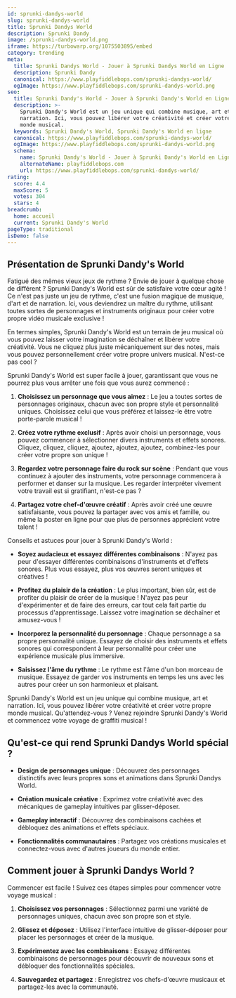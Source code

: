 ```yaml
---
id: sprunki-dandys-world
slug: sprunki-dandys-world
title: Sprunki Dandys World
description: Sprunki Dandy
image: /sprunki-dandys-world.png
iframe: https://turbowarp.org/1075503895/embed
category: trending
meta:
  title: Sprunki Dandys World - Jouer à Sprunki Dandys World en Ligne
  description: Sprunki Dandy
  canonical: https://www.playfiddlebops.com/sprunki-dandys-world/
  ogImage: https://www.playfiddlebops.com/sprunki-dandys-world.png
seo:
  title: Sprunki Dandy's World - Jouer à Sprunki Dandy's World en Ligne
  description: >-
    Sprunki Dandy's World est un jeu unique qui combine musique, art et
    narration. Ici, vous pouvez libérer votre créativité et créer votre propre
    monde musical.
  keywords: Sprunki Dandy's World, Sprunki Dandy's World en ligne
  canonical: https://www.playfiddlebops.com/sprunki-dandys-world/
  ogImage: https://www.playfiddlebops.com/sprunki-dandys-world.png
  schema:
    name: Sprunki Dandy's World - Jouer à Sprunki Dandy's World en Ligne
    alternateName: playfiddlebops.com
    url: https://www.playfiddlebops.com/sprunki-dandys-world/
rating:
  score: 4.4
  maxScore: 5
  votes: 304
  stars: 4
breadcrumb:
  home: accueil
  current: Sprunki Dandy's World
pageType: traditional
isDemo: false
---
```


## Présentation de Sprunki Dandy's World

Fatigué des mêmes vieux jeux de rythme ? Envie de jouer à quelque chose de différent ? Sprunki Dandy's World est sûr de satisfaire votre cœur agité ! Ce n'est pas juste un jeu de rythme, c'est une fusion magique de musique, d'art et de narration. Ici, vous deviendrez un maître du rythme, utilisant toutes sortes de personnages et instruments originaux pour créer votre propre vidéo musicale exclusive !

En termes simples, Sprunki Dandy's World est un terrain de jeu musical où vous pouvez laisser votre imagination se déchaîner et libérer votre créativité. Vous ne cliquez plus juste mécaniquement sur des notes, mais vous pouvez personnellement créer votre propre univers musical. N'est-ce pas cool ?

Sprunki Dandy's World est super facile à jouer, garantissant que vous ne pourrez plus vous arrêter une fois que vous aurez commencé :

1. **Choisissez un personnage que vous aimez** : Le jeu a toutes sortes de personnages originaux, chacun avec son propre style et personnalité uniques. Choisissez celui que vous préférez et laissez-le être votre porte-parole musical !

1. **Créez votre rythme exclusif** : Après avoir choisi un personnage, vous pouvez commencer à sélectionner divers instruments et effets sonores. Cliquez, cliquez, cliquez, ajoutez, ajoutez, ajoutez, combinez-les pour créer votre propre son unique !

1. **Regardez votre personnage faire du rock sur scène** : Pendant que vous continuez à ajouter des instruments, votre personnage commencera à performer et danser sur la musique. Les regarder interpréter vivement votre travail est si gratifiant, n'est-ce pas ?

1. **Partagez votre chef-d'œuvre créatif** : Après avoir créé une œuvre satisfaisante, vous pouvez la partager avec vos amis et famille, ou même la poster en ligne pour que plus de personnes apprécient votre talent !

Conseils et astuces pour jouer à Sprunki Dandy's World :

- **Soyez audacieux et essayez différentes combinaisons** : N'ayez pas peur d'essayer différentes combinaisons d'instruments et d'effets sonores. Plus vous essayez, plus vos œuvres seront uniques et créatives !

- **Profitez du plaisir de la création** : Le plus important, bien sûr, est de profiter du plaisir de créer de la musique ! N'ayez pas peur d'expérimenter et de faire des erreurs, car tout cela fait partie du processus d'apprentissage. Laissez votre imagination se déchaîner et amusez-vous !

- **Incorporez la personnalité du personnage** : Chaque personnage a sa propre personnalité unique. Essayez de choisir des instruments et effets sonores qui correspondent à leur personnalité pour créer une expérience musicale plus immersive.

- **Saisissez l'âme du rythme** : Le rythme est l'âme d'un bon morceau de musique. Essayez de garder vos instruments en temps les uns avec les autres pour créer un son harmonieux et plaisant.

Sprunki Dandy's World est un jeu unique qui combine musique, art et narration. Ici, vous pouvez libérer votre créativité et créer votre propre monde musical. Qu'attendez-vous ? Venez rejoindre Sprunki Dandy's World et commencez votre voyage de graffiti musical !

## Qu'est-ce qui rend Sprunki Dandys World spécial ?

- **Design de personnages unique** : Découvrez des personnages distinctifs avec leurs propres sons et animations dans Sprunki Dandys World.

- **Création musicale créative** : Exprimez votre créativité avec des mécaniques de gameplay intuitives par glisser-déposer.

- **Gameplay interactif** : Découvrez des combinaisons cachées et débloquez des animations et effets spéciaux.

- **Fonctionnalités communautaires** : Partagez vos créations musicales et connectez-vous avec d'autres joueurs du monde entier.

## Comment jouer à Sprunki Dandys World ?

Commencer est facile ! Suivez ces étapes simples pour commencer votre voyage musical :

1. **Choisissez vos personnages** : Sélectionnez parmi une variété de personnages uniques, chacun avec son propre son et style.

1. **Glissez et déposez** : Utilisez l'interface intuitive de glisser-déposer pour placer les personnages et créer de la musique.

1. **Expérimentez avec les combinaisons** : Essayez différentes combinaisons de personnages pour découvrir de nouveaux sons et débloquer des fonctionnalités spéciales.

1. **Sauvegardez et partagez** : Enregistrez vos chefs-d'œuvre musicaux et partagez-les avec la communauté.